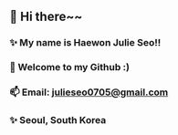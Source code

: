 ## 👋 Hi there~~
### ✨ My name is Haewon Julie Seo\!\!
### 🌱 Welcome to my Github :)
### 📫 Email: julieseo0705@gmail.com
### ✨ Seoul, South Korea
<!--
**hwseo0705/hwseo0705** is a ✨ _special_ ✨ repository because its `README.md` (this file) appears on your GitHub profile.

Here are some ideas to get you started:

- 🔭 I’m currently working on ...
- 🌱 I’m currently learning ...
- 👯 I’m looking to collaborate on ...
- 🤔 I’m looking for help with ...
- 💬 Ask me about ...
- 📫  How to reach me: ...
- 😄 Pronouns: ...
- ⚡ Fun fact: ...
-->
